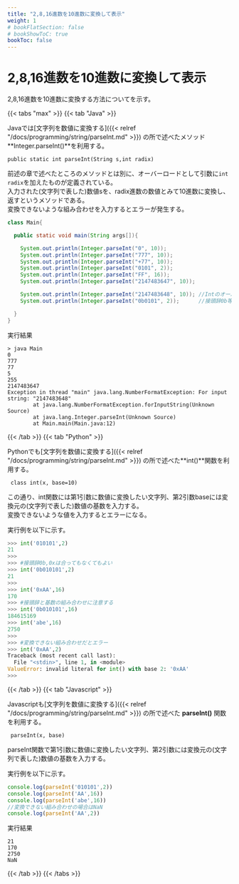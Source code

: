 ```yaml
---
title: "2,8,16進数を10進数に変換して表示"
weight: 1
# bookFlatSection: false
# bookShowToC: true
bookToc: false
---
```


# 2,8,16進数を10進数に変換して表示

2,8,16進数を10進数に変換する方法についてを示す。  

{{< tabs "max" >}}
{{< tab "Java" >}}

Javaでは[文字列を数値に変換する]({{< relref "/docs/programming/string/parseInt.md" >}}) の所で述べたメソッド**Integer.parseInt()**を利用する。  

`public static int parseInt(String s,int radix)`  

前述の章で述べたところのメソッドとは別に、オーバーロードとして引数に`int radix`を加えたものが定義されている。  
入力された(文字列で表した)数値sを、radix進数の数値とみて10進数に変換し、返すというメソッドである。  
変換できないような組み合わせを入力するとエラーが発生する。  

```java
class Main{

  public static void main(String args[]){

    System.out.println(Integer.parseInt("0", 10));
    System.out.println(Integer.parseInt("777", 10));
    System.out.println(Integer.parseInt("+77", 10));
    System.out.println(Integer.parseInt("0101", 2));
    System.out.println(Integer.parseInt("FF", 16));
    System.out.println(Integer.parseInt("2147483647", 10));

    System.out.println(Integer.parseInt("2147483648", 10)); //Intのオーバーフローなのでエラー
    System.out.println(Integer.parseInt("0b0101", 2));      //接頭辞0b等は含めなくてよい。これもエラー

  }
}
```

実行結果

```
> java Main      
0
777
77
5
255
2147483647
Exception in thread "main" java.lang.NumberFormatException: For input string: "2147483648"
        at java.lang.NumberFormatException.forInputString(Unknown Source)
        at java.lang.Integer.parseInt(Unknown Source)
        at Main.main(Main.java:12)
```

{{< /tab >}}
{{< tab "Python" >}}

Pythonでも[文字列を数値に変換する]({{< relref "/docs/programming/string/parseInt.md" >}}) の所で述べた**int()**関数を利用する。  

` class int(x, base=10)`  

この通り、int関数には第1引数に数値に変換したい文字列、第2引数baseには変換元の(文字列で表した)数値の基数を入力する。  
変換できないような値を入力するとエラーになる。  

実行例を以下に示す。  

```python
>>> int('010101',2) 
21
>>>
>>> #接頭辞0b,0xは合ってもなくてもよい
>>> int('0b010101',2)  
21
>>>
>>> int('0xAA',16) 
170
>>> #接頭辞と基数の組み合わせに注意する
>>> int('0b010101',16) 
184615169
>>> int('abe',16) 
2750
>>>
>>> #変換できない組み合わせだとエラー
>>> int('0xAA',2)      
Traceback (most recent call last):
  File "<stdin>", line 1, in <module>
ValueError: invalid literal for int() with base 2: '0xAA'
>>>
```

{{< /tab >}}
{{< tab "Javascript" >}}

Javascriptも[文字列を数値に変換する]({{< relref "/docs/programming/string/parseInt.md" >}}) の所で述べた **parseInt()** 関数を利用する。  

` parseInt(x, base)`  

parseInt関数で第1引数に数値に変換したい文字列、第2引数には変換元の(文字列で表した)数値の基数を入力する。  

実行例を以下に示す。  

```javascript
console.log(parseInt('010101',2)) 
console.log(parseInt('AA',16))
console.log(parseInt('abe',16))
//変換できない組み合わせの場合はNaN
console.log(parseInt('AA',2))
```

実行結果

```
21
170
2750
NaN
```

{{< /tab >}}
{{< /tabs >}}

